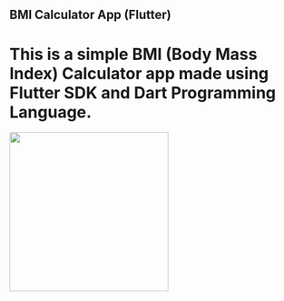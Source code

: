 ## BMI Calculator App (Flutter)

# This is a simple BMI (Body Mass Index) Calculator app made using **Flutter SDK** and **Dart** Programming Language.

<img src="https://github.com/ronit-singh/BMI_Calculator_app/blob/main/demo.gif" height="280">
